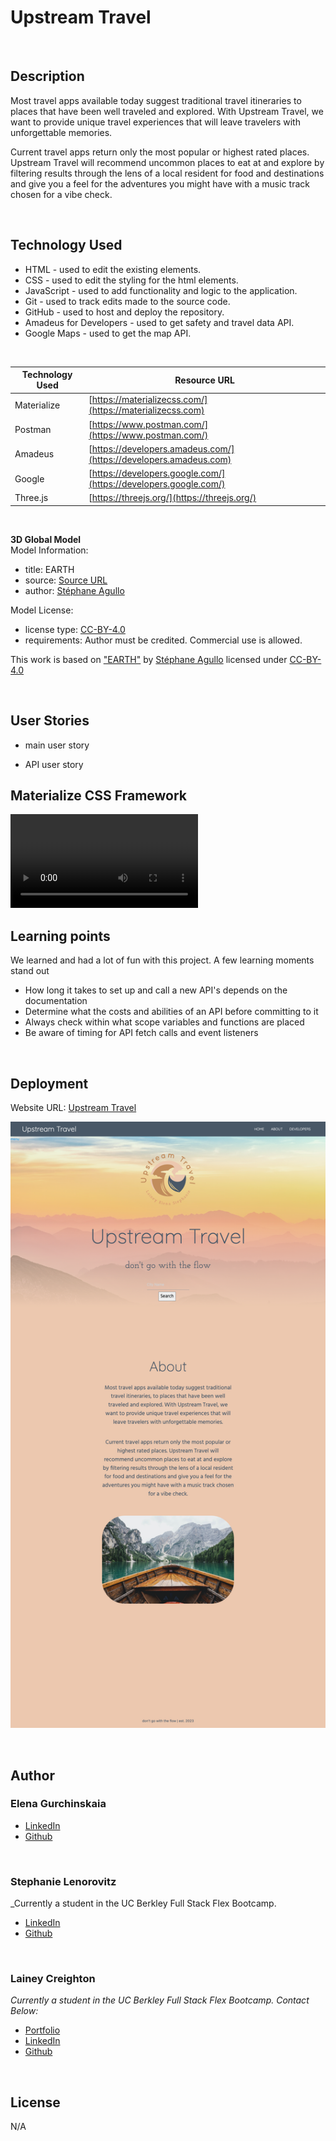 # Upstream Travel

<br>

## Description

Most travel apps available today suggest traditional travel itineraries to places that have been well traveled and explored. With Upstream Travel, we want to provide unique travel experiences that will leave travelers with unforgettable memories.

Current travel apps return only the most popular or highest rated places. Upstream Travel will recommend uncommon places to eat at and explore by filtering results through the lens of a local resident for food and destinations and give you a feel for the adventures you might have with a music track chosen for a vibe check.

<br>

## Technology Used

- HTML - used to edit the existing elements.
- CSS - used to edit the styling for the html elements.
- JavaScript - used to add functionality and logic to the application.
- Git - used to track edits made to the source code.
- GitHub - used to host and deploy the repository.
- Amadeus for Developers - used to get safety and travel data API.
- Google Maps - used to get the map API.

<br>

| Technology Used | Resource URL                                                      |
| --------------- | ----------------------------------------------------------------- |
| Materialize     | [https://materializecss.com/](https://materializecss.com)         |
| Postman         | [https://www.postman.com/](https://www.postman.com/)              |
| Amadeus         | [https://developers.amadeus.com/](https://developers.amadeus.com) |
| Google          | [https://developers.google.com/](https://developers.google.com/)  |
| Three.js        | [https://threejs.org/](https://threejs.org/)                      |

<br>

**3D Global Model**
<br>
Model Information:
* title:	EARTH
* source:	[Source URL](https://sketchfab.com/3d-models/earth-5ce4b1465c83432d9bb7e3c30232c02b)
* author:	[Stéphane Agullo](https://sketchfab.com/sa3d)

Model License:
* license type:	[CC-BY-4.0](http://creativecommons.org/licenses/by/4.0/)
* requirements:	Author must be credited. Commercial use is allowed.

This work is based on ["EARTH"](https://sketchfab.com/3d-models/earth-5ce4b1465c83432d9bb7e3c30232c02b) by [Stéphane Agullo](https://sketchfab.com/sa3d) licensed under [CC-BY-4.0](http://creativecommons.org/licenses/by/4.0/)

<br>

## User Stories 
- main user story

- API user story

## Materialize CSS Framework

![See how our site looks on mobile](./assets/videos/video-responsive.mp4)

## Learning points

We learned and had a lot of fun with this project. A few learning moments stand out
- How long it takes to set up and call a new API's depends on the documentation
- Determine what the costs and abilities of an API before committing to it
- Always check within what scope variables and functions are placed
- Be aware of timing for API fetch calls and event listeners 

<br>

## Deployment

Website URL: [Upstream Travel](https://elenagurchinskaia.github.io/upstream-travel)

![alt text](./assets/images/home-page.png)

<br>

## Author

### Elena Gurchinskaia

- [LinkedIn](https://www.linkedin.com/in/elena-gurchinskaia-4969ab104/)
- [Github](https://github.com/elenagurchinskaia/)

<br>

### Stephanie Lenorovitz

_Currently a student in the UC Berkley Full Stack Flex Bootcamp.

- [LinkedIn](https://www.linkedin.com/in/goodux/)
- [Github](https://github.com/GypsyBoho)

<br>

### Lainey Creighton

_Currently a student in the UC Berkley Full Stack Flex Bootcamp. Contact Below:_

- [Portfolio](https://laineycreighton.github.io/portfolio/)
- [LinkedIn](https://www.linkedin.com/in/lainey-creighton/)
- [Github](https://github.com/laineycreighton)

<br>

## License

N/A
